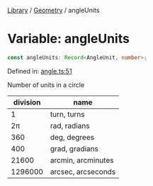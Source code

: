 <!-- markdownlint-disable -->
<!-- cspell: disable -->
[Library](../index.md) / [Geometry](./index.md) / angleUnits

# Variable: angleUnits

```ts
const angleUnits: Record<AngleUnit, number>;
```

Defined in: [angle.ts:51](https://github.com/technobuddha/library/blob/main/src/angle.ts#L51)

Number of units in a circle

| division | name                  |
| -------- | --------------------- |
| 1        | turn, turns           |
| 2π       | rad, radians          |
| 360      | deg, degrees          |
| 400      | grad, gradians        |
| 21600    | arcmin, arcminutes    |
| 1296000  | arcsec, arcseconds    |

